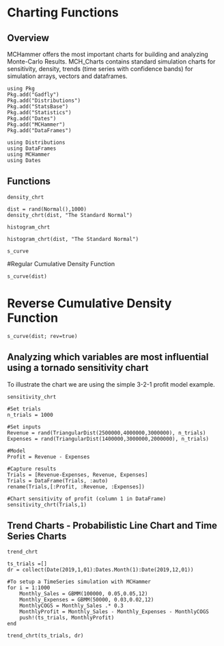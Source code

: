 # Charting Functions

## Overview
MCHammer offers the most important charts for building and analyzing Monte-Carlo Results. MCH_Charts contains standard simulation charts for sensitivity, density, trends (time series with confidence bands) for simulation arrays, vectors and dataframes.

```@setup Graphing
using Pkg
Pkg.add("Gadfly")
Pkg.add("Distributions")
Pkg.add("StatsBase")
Pkg.add("Statistics")
Pkg.add("Dates")
Pkg.add("MCHammer")
Pkg.add("DataFrames")

using Distributions
using DataFrames
using MCHammer
using Dates
```
## Functions
```@docs
density_chrt
```
```@example Graphing
dist = rand(Normal(),1000)
density_chrt(dist, "The Standard Normal")
```
```@docs
histogram_chrt
```
```@example Graphing
histogram_chrt(dist, "The Standard Normal")
```
```@docs
s_curve
```
#Regular Cumulative Density Function
```@example Graphing
s_curve(dist)
```
# Reverse Cumulative Density Function
```@example Graphing
s_curve(dist; rev=true)
```
## Analyzing which variables are most influential using a tornado sensitivity chart
To illustrate the chart we are using the simple 3-2-1 profit model example.
```@docs
sensitivity_chrt
```
```@example Graphing
#Set trials
n_trials = 1000

#Set inputs
Revenue = rand(TriangularDist(2500000,4000000,3000000), n_trials)
Expenses = rand(TriangularDist(1400000,3000000,2000000), n_trials)

#Model
Profit = Revenue - Expenses

#Capture results
Trials = [Revenue-Expenses, Revenue, Expenses]
Trials = DataFrame(Trials, :auto)
rename(Trials,[:Profit, :Revenue, :Expenses])

#Chart sensitivity of profit (column 1 in DataFrame)
sensitivity_chrt(Trials,1)
```
## Trend Charts - Probabilistic Line Chart and Time Series Charts
```@docs
trend_chrt
```
```@example Graphing
ts_trials =[]
dr = collect(Date(2019,1,01):Dates.Month(1):Date(2019,12,01))

#To setup a TimeSeries simulation with MCHammer
for i = 1:1000
    Monthly_Sales = GBMM(100000, 0.05,0.05,12)
    Monthly_Expenses = GBMM(50000, 0.03,0.02,12)
    MonthlyCOGS = Monthly_Sales .* 0.3
    MonthlyProfit = Monthly_Sales - Monthly_Expenses - MonthlyCOGS
    push!(ts_trials, MonthlyProfit)
end

trend_chrt(ts_trials, dr)
```

